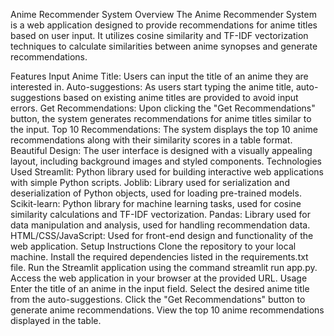 Anime Recommender System
Overview
The Anime Recommender System is a web application designed to provide recommendations for anime titles based on user input. It utilizes cosine similarity and TF-IDF vectorization techniques to calculate similarities between anime synopses and generate recommendations.

Features
Input Anime Title: Users can input the title of an anime they are interested in.
Auto-suggestions: As users start typing the anime title, auto-suggestions based on existing anime titles are provided to avoid input errors.
Get Recommendations: Upon clicking the "Get Recommendations" button, the system generates recommendations for anime titles similar to the input.
Top 10 Recommendations: The system displays the top 10 anime recommendations along with their similarity scores in a table format.
Beautiful Design: The user interface is designed with a visually appealing layout, including background images and styled components.
Technologies Used
Streamlit: Python library used for building interactive web applications with simple Python scripts.
Joblib: Library used for serialization and deserialization of Python objects, used for loading pre-trained models.
Scikit-learn: Python library for machine learning tasks, used for cosine similarity calculations and TF-IDF vectorization.
Pandas: Library used for data manipulation and analysis, used for handling recommendation data.
HTML/CSS/JavaScript: Used for front-end design and functionality of the web application.
Setup Instructions
Clone the repository to your local machine.
Install the required dependencies listed in the requirements.txt file.
Run the Streamlit application using the command streamlit run app.py.
Access the web application in your browser at the provided URL.
Usage
Enter the title of an anime in the input field.
Select the desired anime title from the auto-suggestions.
Click the "Get Recommendations" button to generate anime recommendations.
View the top 10 anime recommendations displayed in the table.
